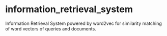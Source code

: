 # information_retrieval_system
Information Retrieval System powered by word2vec for similarity matching of word vectors of queries and documents.
